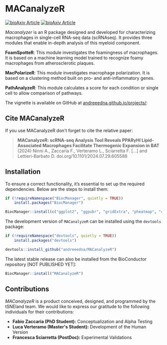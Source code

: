 # MACanalyzeR
[![bioAxiv Article](https://img.shields.io/badge/Article-bioRxiv-red)](https://www.biorxiv.org/content/10.1101/2024.07.29.605588v1)
[![bioAxiv Article](https://img.shields.io/badge/GitHub-Matherials&Methods-blue)](https://github.com/andreeedna/MACanalyzeR_MaterialsMethods)

*Macanalyzer* is an R package designed and developed for characterizing macrophages in single-cell RNA-seq data (scRNAseq). It provides three modules that enable in-depth analysis of this myeloid component.

**FoamSpotteR**: This module investigates the foamingness of macrophages. It is based on a machine learning model trained to recognize foamy macrophages from atherosclerotic plaques.

**MacPolarizeR**: This module investigates macrophage polarization. It is based on a clustering method built on pro- and anti-inflammatory genes.

**PathAnalyzeR**: This module calculates a score for each condition or single cell to allow comparison of pathways.

The vignette is available on GitHub at [andreeedna.github.io/projects/](https://andreeedna.github.io/projects/): 

## Cite MACanalyzeR
If you use MACanalyzeR don't forget to cite the relative paper:
>**MACanalyzeR: scRNA-seq Analysis Tool Reveals PPARγHI Lipid-Associated Macrophages Facilitate Thermogenic Expansion in BAT** (2024) Ninni A., Zaccaria F., Verteramo L., Sciarretta F. [...] and Lettieri-Barbato D. 
>doi.org/10.1101/2024.07.29.605588 
## Installation
To ensure a correct functionality, it’s essential to set up the required dependencies. 
Below are the steps to install them:
``` r
if (!requireNamespace("BiocManager", quietly = TRUE))
    install.packages("BiocManager")

BiocManager::install(c("ggplot2", "ggpubr", "gridExtra", "pheatmap", "caret"))
```
The development version of `MACanalyzeR` can be installed using the `devtools` package:

``` r
if (!requireNamespace("devtools", quietly = TRUE))
    install.packages("devtools")

devtools::install_github("andreeedna/MACanalyzeR")
```
The latest stable release can also be installed from the BioConductor repository \[NOT PUBLISHED YET\]:
``` r
BiocManager::install("MACanalyzeR")
```
## Contributions
*MACanalyzeR* is a product conceived, designed, and programmed by the tSNEland team. We would like to express our gratitude to the following individuals for their contributions:

-   **Fabio Zaccaria (PhD Student):** Conceptualization and Alpha Testing
-   **Luca Verteramo (Master's Student):** Development of the Human Version
-   **Francesca Sciarretta (PostDoc):** Experimental Validations
